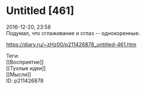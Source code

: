 Untitled [461]
===============

   
 2016-12-20, 23:58   
  Подумал, что сглаживание и сглаз -- однокоренные.   
    
 <https://diary.ru/~zHz00/p211426878_untitled-461.htm>   
   
 Теги:   
 [[Восприятие]]   
 [[Тухлые идеи]]   
 [[Мысли]]   
 ID: p211426878